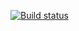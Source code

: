 [![Build status](https://ci.appveyor.com/api/projects/status/hnn5fu1t2937dg25/branch/master?svg=true)](https://ci.appveyor.com/project/leonnika/qaq-hw3-selenide/branch/master)